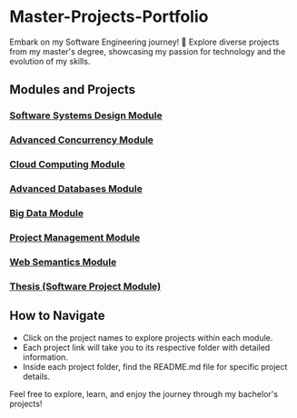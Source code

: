 # Master-Projects-Portfolio

Embark on my Software Engineering journey! 🚀 Explore diverse projects from my master's degree, showcasing my passion for technology and the evolution of my skills.

## Modules and Projects

### [Software Systems Design Module](/1.Software-Systems-Design-Module)

### [Advanced Concurrency Module](/2.Advanced-Concurrency-Module)

### [Cloud Computing Module](/3.Cloud-Computing-Module)

### [Advanced Databases Module](/4.Advanced-Databases-Module)

### [Big Data Module](/5.Big-Data-Module)

### [Project Management Module](/6.Project-Management-Module)

### [Web Semantics Module](/7.Web-Semantics-Module)

### [Thesis (Software Project Module)](/8.Thesis(Individual-Project-Module))

## How to Navigate

- Click on the project names to explore projects within each module.
- Each project link will take you to its respective folder with detailed information.
- Inside each project folder, find the README.md file for specific project details.

Feel free to explore, learn, and enjoy the journey through my bachelor's projects!
